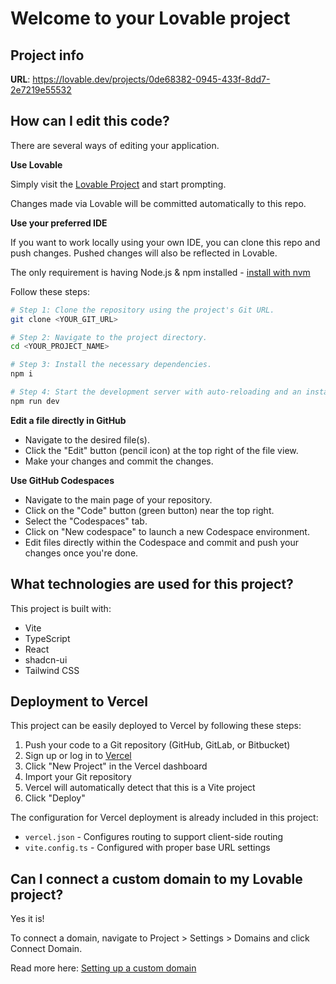 
# Welcome to your Lovable project

## Project info

**URL**: https://lovable.dev/projects/0de68382-0945-433f-8dd7-2e7219e55532

## How can I edit this code?

There are several ways of editing your application.

**Use Lovable**

Simply visit the [Lovable Project](https://lovable.dev/projects/0de68382-0945-433f-8dd7-2e7219e55532) and start prompting.

Changes made via Lovable will be committed automatically to this repo.

**Use your preferred IDE**

If you want to work locally using your own IDE, you can clone this repo and push changes. Pushed changes will also be reflected in Lovable.

The only requirement is having Node.js & npm installed - [install with nvm](https://github.com/nvm-sh/nvm#installing-and-updating)

Follow these steps:

```sh
# Step 1: Clone the repository using the project's Git URL.
git clone <YOUR_GIT_URL>

# Step 2: Navigate to the project directory.
cd <YOUR_PROJECT_NAME>

# Step 3: Install the necessary dependencies.
npm i

# Step 4: Start the development server with auto-reloading and an instant preview.
npm run dev
```

**Edit a file directly in GitHub**

- Navigate to the desired file(s).
- Click the "Edit" button (pencil icon) at the top right of the file view.
- Make your changes and commit the changes.

**Use GitHub Codespaces**

- Navigate to the main page of your repository.
- Click on the "Code" button (green button) near the top right.
- Select the "Codespaces" tab.
- Click on "New codespace" to launch a new Codespace environment.
- Edit files directly within the Codespace and commit and push your changes once you're done.

## What technologies are used for this project?

This project is built with:

- Vite
- TypeScript
- React
- shadcn-ui
- Tailwind CSS

## Deployment to Vercel

This project can be easily deployed to Vercel by following these steps:

1. Push your code to a Git repository (GitHub, GitLab, or Bitbucket)
2. Sign up or log in to [Vercel](https://vercel.com)
3. Click "New Project" in the Vercel dashboard
4. Import your Git repository
5. Vercel will automatically detect that this is a Vite project
6. Click "Deploy"

The configuration for Vercel deployment is already included in this project:
- `vercel.json` - Configures routing to support client-side routing
- `vite.config.ts` - Configured with proper base URL settings

## Can I connect a custom domain to my Lovable project?

Yes it is!

To connect a domain, navigate to Project > Settings > Domains and click Connect Domain.

Read more here: [Setting up a custom domain](https://docs.lovable.dev/tips-tricks/custom-domain#step-by-step-guide)

